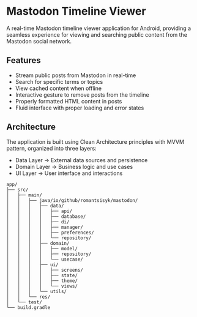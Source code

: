 # Mastodon Timeline Viewer

A real-time Mastodon timeline viewer application for Android, providing a seamless experience for viewing and searching public content from the Mastodon social network.

## Features

- Stream public posts from Mastodon in real-time
- Search for specific terms or topics
- View cached content when offline
- Interactive gesture to remove posts from the timeline
- Properly formatted HTML content in posts
- Fluid interface with proper loading and error states

## Architecture

The application is built using Clean Architecture principles with MVVM pattern, organized into three layers:

- Data Layer -> External data sources and persistence
- Domain Layer -> Business logic and use cases
- UI Layer -> User interface and interactions
```
app/
├── src/
│   ├── main/
│   │   ├── java/io/github/romantsisyk/mastodon/
│   │   │   ├── data/
│   │   │   │   ├── api/
│   │   │   │   ├── database/
│   │   │   │   ├── di/
│   │   │   │   ├── manager/
│   │   │   │   ├── preferences/
│   │   │   │   └── repository/
│   │   │   ├── domain/
│   │   │   │   ├── model/
│   │   │   │   ├── repository/
│   │   │   │   └── usecase/
│   │   │   ├── ui/
│   │   │   │   ├── screens/
│   │   │   │   ├── state/
│   │   │   │   ├── theme/
│   │   │   │   └── views/
│   │   │   └── utils/
│   │   └── res/
│   └── test/
└── build.gradle
```

